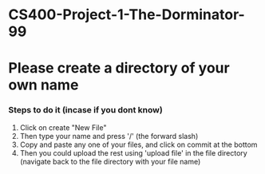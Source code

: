 # CS400-Project-1-The-Dorminator-99


<h1> Please create a directory of your own name </h1> 

<h3> Steps to do it (incase if you dont know) </h3> 

<ol> 
<li> Click on create "New File" </li> 
<li> Then type your name and press '/' (the forward slash) </li> 
<li> Copy and paste any one of your files, and click on commit at the bottom</li> 
<li> Then you could upload the rest using 'upload file' in the file directory (navigate back to the file directory with your file name) </li> 
</ol> 

